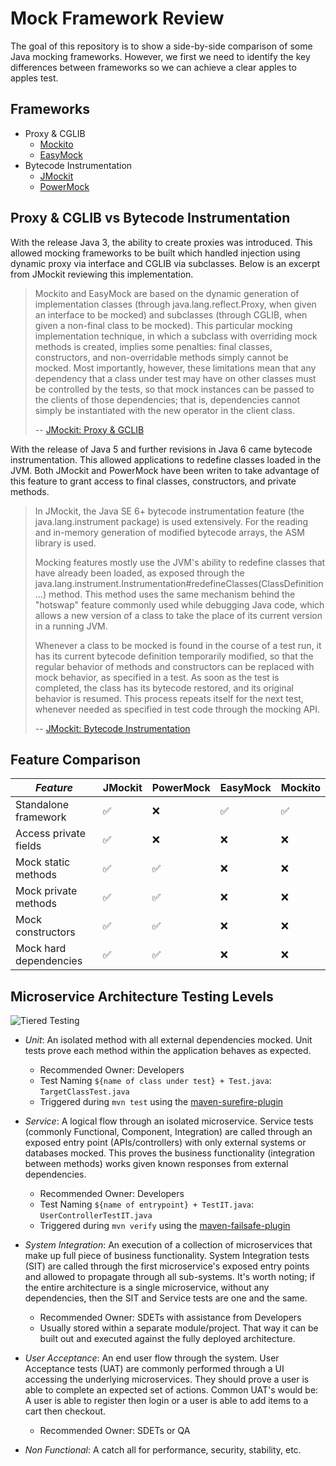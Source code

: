 Mock Framework Review
=====================

The goal of this repository is to show a side-by-side comparison of some Java mocking frameworks. However, we first 
we need to identify the key differences between frameworks so we can achieve a clear apples to apples test. 

## Frameworks
- Proxy & CGLIB
    - [Mockito](http://site.mockito.org/)
    - [EasyMock](http://easymock.org/)
- Bytecode Instrumentation
    - [JMockit](http://jmockit.org/)
    - [PowerMock](http://powermock.github.io/)

## Proxy & CGLIB vs Bytecode Instrumentation

With the release Java 3, the ability to create proxies was introduced. This allowed mocking frameworks to 
be built which handled injection using dynamic proxy via interface and CGLIB via subclasses. Below is an excerpt from
JMockit reviewing this implementation. 

> Mockito and EasyMock are based on the dynamic generation of implementation classes (through java.lang.reflect.Proxy, 
when given an interface to be mocked) and subclasses (through CGLIB, when given a non-final class to be mocked). 
This particular mocking implementation technique, in which a subclass with overriding mock methods is created, 
implies some penalties: final classes, constructors, and non-overridable methods simply cannot be mocked. 
Most importantly, however, these limitations mean that any dependency that a class under test may have on other 
classes must be controlled by the tests, so that mock instances can be passed to the clients of those dependencies; 
that is, dependencies cannot simply be instantiated with the new operator in the client class.
>
> -- [JMockit: Proxy & GCLIB](http://jmockit.org/about.html#conventionalTools)

With the release of Java 5 and further revisions in Java 6 came bytecode instrumentation. This allowed applications to 
redefine classes loaded in the JVM. Both JMockit and PowerMock have been writen to take advantage of this feature to 
grant access to final classes, constructors, and private methods.

> In JMockit, the Java SE 6+ bytecode instrumentation feature (the java.lang.instrument package) is used extensively. 
For the reading and in-memory generation of modified bytecode arrays, the ASM library is used.
>  
> Mocking features mostly use the JVM's ability to redefine classes that have already been loaded, as exposed 
through the java.lang.instrument.Instrumentation#redefineClasses(ClassDefinition...) method. This method uses the 
same mechanism behind the "hotswap" feature commonly used while debugging Java code, which allows a new version of a 
class to take the place of its current version in a running JVM.
> 
> Whenever a class to be mocked is found in the course of a test run, it has its current bytecode definition 
temporarily modified, so that the regular behavior of methods and constructors can be replaced with mock behavior, 
as specified in a test. As soon as the test is completed, the class has its bytecode restored, and its original 
behavior is resumed. This process repeats itself for the next test, whenever needed as specified in test code through 
the mocking API.
>
> -- [JMockit: Bytecode Instrumentation](http://jmockit.org/about.html#internalWorkings)

## Feature Comparison
| *Feature*                | JMockit            | PowerMock          | EasyMock           | Mockito            |
| ------------------------ | ------------------ | ------------------ | ------------------ | ------------------ |
| Standalone framework     | :white_check_mark: | :x:                | :white_check_mark: | :white_check_mark: |
| Access private fields    | :white_check_mark: | :x:                | :x:                | :x:                |
| Mock static methods      | :white_check_mark: | :white_check_mark: | :x:                | :x:                |
| Mock private methods     | :white_check_mark: | :white_check_mark: | :x:                | :x:                |
| Mock constructors        | :white_check_mark: | :white_check_mark: | :x:                | :x:                |
| Mock hard dependencies   | :white_check_mark: | :white_check_mark: | :x:                | :x:                |

## Microservice Architecture Testing Levels

![Tiered Testing](https://static1.squarespace.com/static/513914cde4b0f86e34bbb954/t/5552577be4b0c072ca6e2fd6/1431459720854/?format=400w)

- *Unit*: An isolated method with all external dependencies mocked. Unit tests prove each method within the 
application behaves as expected.
    - Recommended Owner: Developers
    - Test Naming `${name of class under test} + Test.java`: `TargetClassTest.java`
    - Triggered during `mvn test` using the [maven-surefire-plugin](https://maven.apache.org/surefire/maven-surefire-plugin/)

- *Service*: A logical flow through an isolated microservice. Service tests (commonly Functional, Component, 
Integration) are called through an exposed entry point (APIs/controllers) with only external systems or databases 
mocked. This proves the business functionality (integration between methods) works given known responses from external 
dependencies. 
    - Recommended Owner: Developers
    - Test Naming `${name of entrypoint} + TestIT.java`: `UserControllerTestIT.java`
    - Triggered during `mvn verify` using the [maven-failsafe-plugin](https://maven.apache.org/surefire/maven-failsafe-plugin/)

- *System Integration*: An execution of a collection of microservices that make up full piece of business 
functionality. System Integration tests (SIT) are called through the first microservice's exposed entry points and 
allowed to propagate through all sub-systems. It's worth noting; if the entire architecture is a single microservice, 
without any dependencies, then the SIT and Service tests are one and the same.
    - Recommended Owner: SDETs with assistance from Developers
    - Usually stored within a separate module/project. That way it can be built out and executed against the fully 
    deployed architecture.  

- *User Acceptance*: An end user flow through the system. User Acceptance tests (UAT) are commonly performed through
a UI accessing the underlying microservices. They should prove a user is able to complete an expected set of actions. 
Common UAT's would be: A user is able to register then login or a user is able to add items to a cart then checkout.
    - Recommended Owner: SDETs or QA

- *Non Functional*: A catch all for performance, security, stability, etc.